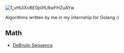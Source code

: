 ![1_vHUiXvBE0p0fLRwFHZuAYw](https://github.com/user-attachments/assets/08e5ebca-1583-48b1-a940-45a2490d6b9f)

Algorithms written by me in my internship for Golang :)

## Math
- [DeBruijn Sequence](deBruijn/)
